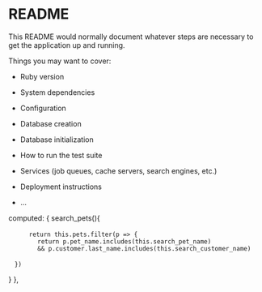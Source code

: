 # README

This README would normally document whatever steps are necessary to get the
application up and running.

Things you may want to cover:

- Ruby version

- System dependencies

- Configuration

- Database creation

- Database initialization

- How to run the test suite

- Services (job queues, cache servers, search engines, etc.)

- Deployment instructions

* ...

computed: {
search_pets(){

        　return this.pets.filter(p => {
            return p.pet_name.includes(this.search_pet_name)
            && p.customer.last_name.includes(this.search_customer_name)

    　})

}
},
